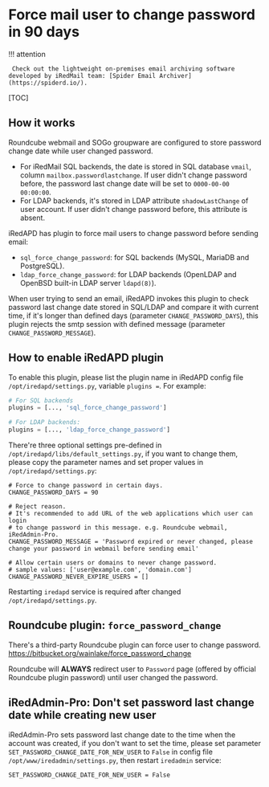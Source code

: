 # Force mail user to change password in 90 days

!!! attention

	 Check out the lightweight on-premises email archiving software developed by iRedMail team: [Spider Email Archiver](https://spiderd.io/).

[TOC]

## How it works

Roundcube webmail and SOGo groupware are configured to store password change
date while user changed password.

- For iRedMail SQL backends, the date is stored in SQL database `vmail`,
  column `mailbox.passwordlastchange`. If user didn't change password before,
  the password last change date will be set to `0000-00-00 00:00:00`.
- For LDAP backends, it's stored in LDAP attribute `shadowLastChange` of user
  account. If user didn't change password before, this attribute is absent.

iRedAPD has plugin to force mail users to change password before sending email:

* `sql_force_change_password`: for SQL backends (MySQL, MariaDB and
  PostgreSQL).
* `ldap_force_change_password`: for LDAP backends (OpenLDAP and OpenBSD
  built-in LDAP server `ldapd(8)`).

When user trying to send an email, iRedAPD invokes this plugin to check
password last change date stored in SQL/LDAP and compare it with current time,
if it's longer than defined days (parameter `CHANGE_PASSWORD_DAYS`), this
plugin rejects the smtp session with defined message (parameter
`CHANGE_PASSWORD_MESSAGE`).

## How to enable iRedAPD plugin

To enable this plugin, please list the plugin name in iRedAPD config file
`/opt/iredapd/settings.py`, variable `plugins =`. For example:

```python
# For SQL backends
plugins = [..., 'sql_force_change_password']

# For LDAP backends:
plugins = [..., 'ldap_force_change_password']
```

There're three optional settings pre-defined in `/opt/iredapd/libs/default_settings.py`,
if you want to change them, please copy the parameter names and set proper values
in `/opt/iredapd/settings.py`:

```
# Force to change password in certain days.
CHANGE_PASSWORD_DAYS = 90

# Reject reason.
# It's recommended to add URL of the web applications which user can login
# to change password in this message. e.g. Roundcube webmail, iRedAdmin-Pro.
CHANGE_PASSWORD_MESSAGE = 'Password expired or never changed, please change your password in webmail before sending email'

# Allow certain users or domains to never change password.
# sample values: ['user@example.com', 'domain.com']
CHANGE_PASSWORD_NEVER_EXPIRE_USERS = []
```

Restarting `iredapd` service is required after changed `/opt/iredapd/settings.py`.

## Roundcube plugin: `force_password_change`

There's a third-party Roundcube plugin can force user to change password.
<https://bitbucket.org/wainlake/force_password_change>

Roundcube will __ALWAYS__ redirect user to `Password` page (offered by official
Roundcube plugin password) until user changed the password.

## iRedAdmin-Pro: Don't set password last change date while creating new user

iRedAdmin-Pro sets password last change date to the time when the account was
created, if you don't want to set the time, please set parameter
`SET_PASSWORD_CHANGE_DATE_FOR_NEW_USER` to `False` in config file
`/opt/www/iredadmin/settings.py`, then restart `iredadmin` service:

```
SET_PASSWORD_CHANGE_DATE_FOR_NEW_USER = False
```
